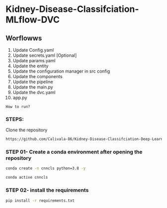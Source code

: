 # Kidney-Disease-Classifciation-MLflow-DVC


## Worflowws

1. Update Config.yaml
2. Update secrets.yaml [Optional]
3. Update params.yaml
4. Update the entity
5. Update the configuration manager in src config
6. Update the components
7. Update the pipeline
8. Update the main.py
9. Update the dvc.yaml
10. app.py

```
How to run?
```
### STEPS:

Clone the repository

```bash
https://github.com/Calivala-86/Kidney-Disease-Classifciation-Deep-Learning-Project
```
### STEP 01- Create a conda environment after opening the repository

```bash
conda create -n cnncls python=3.8 -y
```

```bash
conda active cnncls
```


### STEP 02- install the requirements
```bash
pip install -r requirements.txt
```